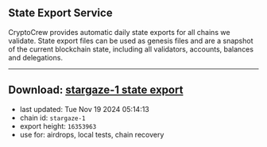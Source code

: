 ## State Export Service
CryptoCrew provides automatic daily state exports for all chains we validate. State export files can be used as genesis files and are a snapshot of the current blockchain state, including all validators, accounts, balances and delegations.

---
**Download: [stargaze-1 state export](https://dl-eu2.ccvalidators.com/SERVICE/stargaze/stargaze-1_export_16353963.json)**
---

- last updated: Tue Nov 19 2024 05:14:13
- chain id: `stargaze-1`
- export height: `16353963`
- use for: airdrops, local tests, chain recovery
